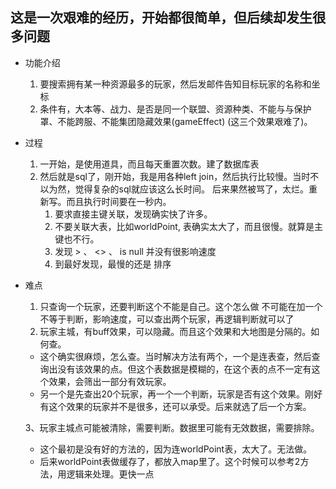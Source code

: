  ## 这是一次艰难的经历，开始都很简单，但后续却发生很多问题
 
 - 功能介绍
     1. 要搜索拥有某一种资源最多的玩家，然后发邮件告知目标玩家的名称和坐标
     2. 条件有，大本等、战力、是否是同一个联盟、资源种类、不能与与保护罩、不能跨服、不能集团隐藏效果(gameEffect) (这三个效果艰难了)。
 - 过程
    1. 一开始，是使用道具，而且每天重置次数。建了数据库表
    2. 然后就是sql了，刚开始，我是用各种left join，然后执行比较慢。当时不以为然，觉得复杂的sql就应该这么长时间。
       后来果然被骂了，太烂。重新写。而且执行时间要在一秒内。
       1. 要求直接主键关联，发现确实快了许多。
       2. 不要关联大表，比如worldPoint, 表确实太大了，而且很慢。就算是主键也不行。
       3. 发现 > 、 <> 、 is null 并没有很影响速度
       4. 到最好发现，最慢的还是 排序
  - 难点
    1. 只查询一个玩家，还要判断这个不能是自己。这个怎么做
       不可能在加一个不等于判断，影响速度，可以查出两个玩家，再逻辑判断就可以了
    2. 玩家主城，有buff效果，可以隐藏。而且这个效果和大地图是分隔的。如何查。
     - 这个确实很麻烦，怎么查。当时解决方法有两个，一个是连表查，然后查询出没有该效果的点。但这个表数据是模糊的，在这个表的点不一定有这个效果，会筛出一部分有效玩家。
     - 另一个是先查出20个玩家，再一个一个判断，玩家是否有这个效果。刚好有这个效果的玩家并不是很多，还可以承受。后来就选了后一个方案。
        
    3、玩家主城点可能被清除，需要判断。数据里可能有无效数据，需要排除。
     -  这个最初是没有好的方法的，因为连worldPoint表，太大了。无法做。
     - 后来worldPoint表做缓存了，都放入map里了。这个时候可以参考2方法，用逻辑来处理。更快一点